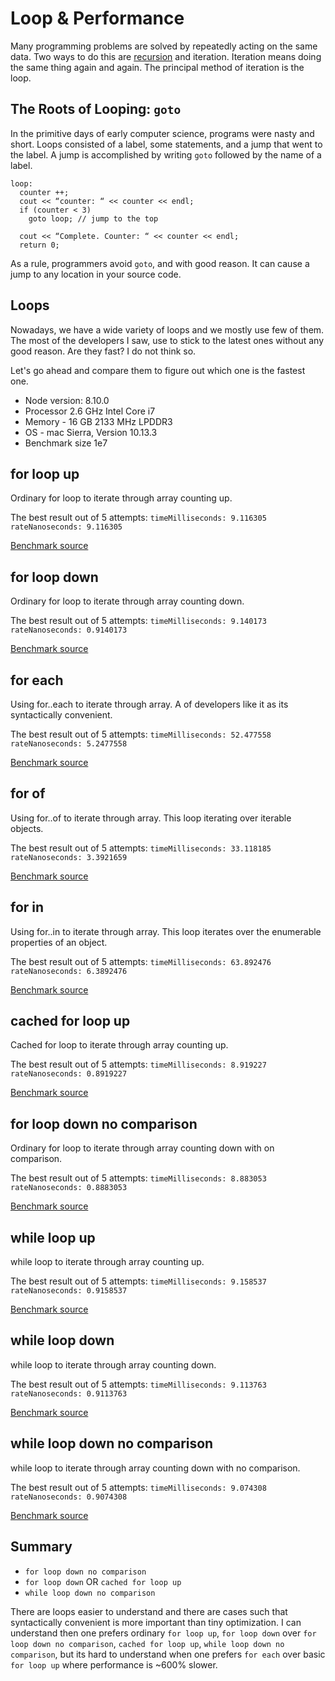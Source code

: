 # Loop & Performance

Many programming problems are solved by repeatedly acting on the same data. Two ways to do this are
 [recursion](https://github.com/AlbertHambardzumyan/recursion) and iteration. Iteration means doing the same thing again
 and again. The principal method of iteration is the loop.


## The Roots of Looping: `goto`

In the primitive days of early computer science, programs were nasty and short. Loops consisted of a label, some
 statements, and a jump that went to the label. A jump is accomplished by writing `goto` followed by the name of a
 label.

```
loop:
  counter ++;
  cout << “counter: “ << counter << endl;
  if (counter < 3)
    goto loop; // jump to the top

  cout << “Complete. Counter: “ << counter << endl;
  return 0;
```

As a rule, programmers avoid `goto`, and with good reason. It can cause a jump to any location in your source code.


## Loops

Nowadays, we have a wide variety of loops and we mostly use few of them. The most of the developers I saw, use to stick
 to the latest ones without any good reason. Are they fast? I do not think so.

Let's go ahead and compare them to figure out which one is the fastest one.

* Node version: 8.10.0
* Processor 2.6 GHz Intel Core i7
* Memory - 16 GB 2133 MHz LPDDR3
* OS - mac Sierra, Version 10.13.3
* Benchmark size 1e7


## for loop up

Ordinary for loop to iterate through array counting up.

The best result out of 5 attempts:
`timeMilliseconds: 9.116305`
`rateNanoseconds: 9.116305`

[Benchmark source](https://github.com/AlbertHambardzumyan/all-about-node/blob/master/benchmark/loops-%26-performance/for-loop-up.js)


## for loop down

Ordinary for loop to iterate through array counting down.

The best result out of 5 attempts:
`timeMilliseconds: 9.140173`
`rateNanoseconds: 0.9140173`

[Benchmark source](https://github.com/AlbertHambardzumyan/all-about-node/blob/master/benchmark/loops-%26-performance/for-loop-down.js)


## for each
Using for..each to iterate through array. A of developers like it as its syntactically convenient.

The best result out of 5 attempts:
`timeMilliseconds: 52.477558`
`rateNanoseconds: 5.2477558`

[Benchmark source](https://github.com/AlbertHambardzumyan/all-about-node/blob/master/benchmark/loops-%26-performance/for-each.js)


## for of
Using for..of to iterate through array. This loop iterating over iterable objects.

The best result out of 5 attempts:
`timeMilliseconds: 33.118185`
`rateNanoseconds: 3.3921659`

[Benchmark source](https://github.com/AlbertHambardzumyan/all-about-node/blob/master/benchmark/loops-%26-performance/for-of.js)


## for in
Using for..in to iterate through array. This loop iterates over the enumerable properties of an object.

The best result out of 5 attempts:
`timeMilliseconds: 63.892476`
`rateNanoseconds: 6.3892476`

[Benchmark source](https://github.com/AlbertHambardzumyan/all-about-node/blob/master/benchmark/loops-%26-performance/for-in.js)


## cached for loop up

Cached for loop to iterate through array counting up.

The best result out of 5 attempts:
`timeMilliseconds: 8.919227`
`rateNanoseconds: 0.8919227`

[Benchmark source](https://github.com/AlbertHambardzumyan/all-about-node/blob/master/benchmark/loops-%26-performance/cached-for-loop-up.js)


## for loop down no comparison

Ordinary for loop to iterate through array counting down with on comparison.

The best result out of 5 attempts:
`timeMilliseconds: 8.883053`
`rateNanoseconds: 0.8883053`

[Benchmark source](https://github.com/AlbertHambardzumyan/all-about-node/blob/master/benchmark/loops-%26-performance/for-loop-down-no-comparison.js)


## while loop up

while loop to iterate through array counting up.

The best result out of 5 attempts:
`timeMilliseconds: 9.158537`
`rateNanoseconds: 0.9158537`

[Benchmark source](https://github.com/AlbertHambardzumyan/all-about-node/blob/master/benchmark/loops-%26-performance/while-loop-up.js)


## while loop down

while loop to iterate through array counting down.

The best result out of 5 attempts:
`timeMilliseconds: 9.113763`
`rateNanoseconds: 0.9113763`

[Benchmark source](https://github.com/AlbertHambardzumyan/all-about-node/blob/master/benchmark/loops-%26-performance/while-loop-down.js)


## while loop down no comparison

while loop to iterate through array counting down with no comparison.

The best result out of 5 attempts:
`timeMilliseconds: 9.074308`
`rateNanoseconds: 0.9074308`

[Benchmark source](https://github.com/AlbertHambardzumyan/all-about-node/blob/master/benchmark/loops-%26-performance/while-loop-down-no-comparison.js)


## Summary
* `for loop down no comparison`
* `for loop down` OR `cached for loop up`
* `while loop down no comparison`

There are loops easier to understand and there are cases such that syntactically convenient is more important than tiny
 optimization. I can understand then one prefers ordinary `for loop up`, `for loop down` over
 `for loop down no comparison`, `cached for loop up`, `while loop down no comparison`, but its hard to understand when
 one prefers `for each` over basic `for loop up` where performance is ~600% slower.
